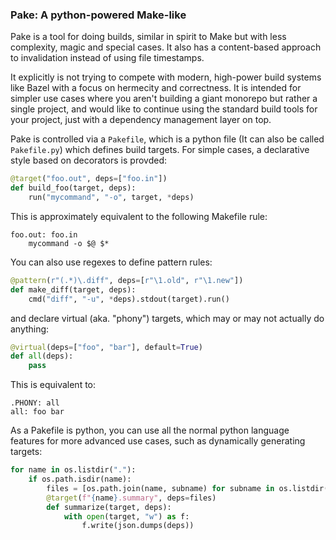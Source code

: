 ### Pake: A python-powered Make-like

Pake is a tool for doing builds, similar in spirit to Make but with less complexity,
magic and special cases. It also has a content-based approach to invalidation instead
of using file timestamps.

It explicitly is not trying to compete with modern, high-power build systems like Bazel
with a focus on hermecity and correctness. It is intended for simpler use cases where you
aren't building a giant monorepo but rather a single project, and would like to continue
using the standard build tools for your project, just with a dependency management layer on top.

Pake is controlled via a `Pakefile`, which is a python file (It can also be called `Pakefile.py`)
which defines build targets. For simple cases, a declarative style based on decorators is provded:

```python
@target("foo.out", deps=["foo.in"])
def build_foo(target, deps):
	run("mycommand", "-o", target, *deps)
```

This is approximately equivalent to the following Makefile rule:
```
foo.out: foo.in
	mycommand -o $@ $*
```

You can also use regexes to define pattern rules:
```python
@pattern(r"(.*)\.diff", deps=[r"\1.old", r"\1.new"])
def make_diff(target, deps):
	cmd("diff", "-u", *deps).stdout(target).run()
```

and declare virtual (aka. "phony") targets, which may or may not actually do anything:
```python
@virtual(deps=["foo", "bar"], default=True)
def all(deps):
	pass
```

This is equivalent to:
```
.PHONY: all
all: foo bar
```

As a Pakefile is python, you can use all the normal python language features for more advanced
use cases, such as dynamically generating targets:
```python
for name in os.listdir("."):
	if os.path.isdir(name):
		files = [os.path.join(name, subname) for subname in os.listdir(name)]
		@target(f"{name}.summary", deps=files)
		def summarize(target, deps):
			with open(target, "w") as f:
				f.write(json.dumps(deps))
```
